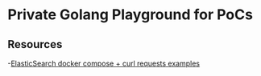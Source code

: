 # Private Golang Playground for PoCs

## Resources

-[ElasticSearch docker compose + curl requests examples](https://geshan.com.np/blog/2023/06/elasticsearch-docker/)
